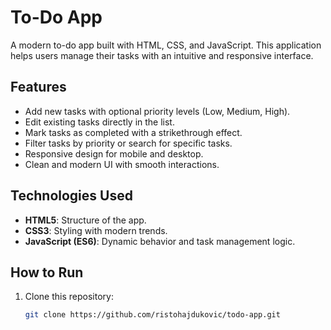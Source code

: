# To-Do App

A modern to-do app built with HTML, CSS, and JavaScript. This application helps users manage their tasks with an intuitive and responsive interface.

## Features

- Add new tasks with optional priority levels (Low, Medium, High).
- Edit existing tasks directly in the list.
- Mark tasks as completed with a strikethrough effect.
- Filter tasks by priority or search for specific tasks.
- Responsive design for mobile and desktop.
- Clean and modern UI with smooth interactions.

## Technologies Used

- **HTML5**: Structure of the app.
- **CSS3**: Styling with modern trends.
- **JavaScript (ES6)**: Dynamic behavior and task management logic.

## How to Run

1. Clone this repository:
   ```bash
   git clone https://github.com/ristohajdukovic/todo-app.git

